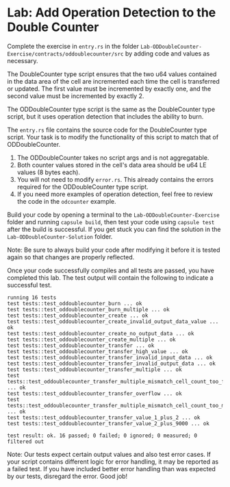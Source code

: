 # Lab: Add Operation Detection to the Double Counter

Complete the exercise in `entry.rs` in the folder `Lab-ODDoubleCounter-Exercise/contracts/oddoublecounter/src` by adding code and values as necessary.

The DoubleCounter type script ensures that the two u64 values contained in the data area of the cell are incremented each time the cell is transferred or updated. The first value must be incremented by exactly one, and the second value must be incremented by exactly 2.

The ODDoubleCounter type script is the same as the DoubleCounter type script, but it uses operation detection that includes the ability to burn.

The `entry.rs` file contains the source code for the DoubleCounter type script. Your task is to modify the functionality of this script to match that of ODDoubleCounter.

1. The ODDoubleCounter takes no script args and is not aggregatable.
2. Both counter values stored in the cell's data area should be u64 LE values \(8 bytes each\).
3. You will not need to modify `error.rs`. This already contains the errors required for the ODDoubleCounter type script.
4. If you need more examples of operation detection, feel free to review the code in the `odcounter` example.

Build your code by opening a terminal to the `Lab-ODDoubleCounter-Exercise` folder and running `capsule build`, then test your code using `capsule test` after the build is successful. If you get stuck you can find the solution in the `Lab-ODDoubleCounter-Solution` folder.

Note: Be sure to always build your code after modifying it before it is tested again so that changes are properly reflected.

Once your code successfully compiles and all tests are passed, you have completed this lab. The test output will contain the following to indicate a successful test.

```text
running 16 tests
test tests::test_oddoublecounter_burn ... ok
test tests::test_oddoublecounter_burn_multiple ... ok
test tests::test_oddoublecounter_create ... ok
test tests::test_oddoublecounter_create_invalid_output_data_value ... ok
test tests::test_oddoublecounter_create_no_output_data ... ok
test tests::test_oddoublecounter_create_multiple ... ok
test tests::test_oddoublecounter_transfer ... ok
test tests::test_oddoublecounter_transfer_high_value ... ok
test tests::test_oddoublecounter_transfer_invalid_input_data ... ok
test tests::test_oddoublecounter_transfer_invalid_output_data ... ok
test tests::test_oddoublecounter_transfer_multiple ... ok
test tests::test_oddoublecounter_transfer_multiple_mismatch_cell_count_too_few_outputs ... ok
test tests::test_oddoublecounter_transfer_overflow ... ok
test tests::test_oddoublecounter_transfer_multiple_mismatch_cell_count_too_many_outputs ... ok
test tests::test_oddoublecounter_transfer_value_1_plus_2 ... ok
test tests::test_oddoublecounter_transfer_value_2_plus_9000 ... ok

test result: ok. 16 passed; 0 failed; 0 ignored; 0 measured; 0 filtered out
```

Note: Our tests expect certain output values and also test error cases. If your script contains different logic for error handling, it may be reported as a failed test. If you have included better error handling than was expected by our tests, disregard the error. Good job!





